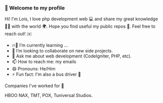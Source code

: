 ###   👋 Welcome to my profile 

Hi! I'm Lois, I love php development web 💻 and share my great knowledge 🧠💪 with the world 🌍. 
Hope you find useful my public repos 💩. Feel free to reach out! ✉️

- 🔥🚀 I’m currently learning ...
- 👯  I’m looking to collaborate on new side projects.
- 💬 Ask me about web development (CodeIgniter, PHP, etc).
- 📫 How to reach me: my emails
- 😄 Pronouns: He/Him
- ⚡ Fun fact: I'm also a bus driver 🚌 


Companies I've worked for 💪

HBOO NAX, TMT, POX, Tuniversal Studios.
